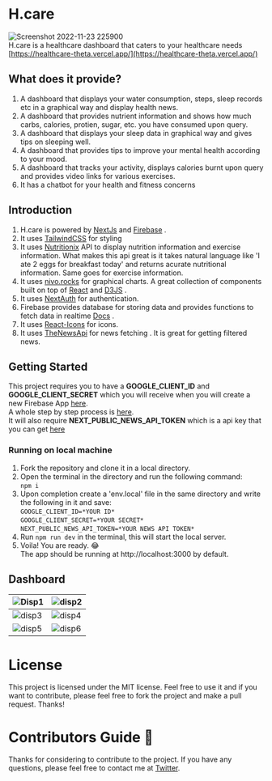 # H.care
![Screenshot 2022-11-23 225900](https://user-images.githubusercontent.com/85030597/203619867-2762f161-42ad-47fe-8c23-6573cb009497.png)\
H.care is a healthcare dashboard that caters to your healthcare needs
[https://healthcare-theta.vercel.app/](https://healthcare-theta.vercel.app/)
## What does it provide?
1. A dashboard that displays your water consumption, steps, sleep records etc in a graphical way and display health news.
2. A dashboard that provides nutrient information and shows how much carbs, calories, protien, sugar, etc. you have consumed upon query.
3. A dashboard that displays your sleep data in graphical way and gives tips on sleeping well.
4. A dashboard that provides tips to improve your mental health according to your mood.
5. A dashboard that tracks your activity, displays calories burnt upon query and provides video links for various exercises.
6. It has a chatbot for your health and fitness concerns

## Introduction
1. H.care is powered by [NextJs](https://nextjs.org/) and [Firebase](https://firebase.google.com/) .
2. It uses [TailwindCSS](https://tailwindcss.com/docs/guides/nextjs) for styling
3. It uses [Nutritionix](https://developer.nutritionix.com/) API to display nutrition information and exercise information. What makes this api great is it takes natural language like 'I ate 2 eggs for breakfast today' and returns acurate nutritional information. Same goes for exercise information.
4. It uses [nivo.rocks](https://nivo.rocks/) for graphical charts. A great collection of components built on top of [React](https://reactjs.org/) and [D3JS](https://d3js.org/) .
5. It uses [NextAuth](https://next-auth.js.org/) for authentication.
6. Firebase provides database for storing data and provides functions to fetch data in realtime [Docs](https://firebase.google.com/docs/build) .
7. It uses [React-Icons](https://react-icons.github.io/react-icons) for icons.
8. It uses [TheNewsApi](https://www.thenewsapi.com/) for news fetching . It is great for getting filtered news. 


## Getting Started
This project requires you to have a **GOOGLE_CLIENT_ID** and **GOOGLE_CLIENT_SECRET** which you will receive when you will create a new Firebase App [here](https://https://console.firebase.google.com/).\
A whole step by step process is [here](https://scribehow.com/shared/Google_Workflow__0XyPlLRDSCCrRPi_JlJDIg).\
It will also require **NEXT_PUBLIC_NEWS_API_TOKEN** which is a api key that you can get [here](https://www.thenewsapi.com/) 

### Running on local machine
1. Fork the repository and clone it in a local directory.
2. Open the terminal in the directory and run the following command: \
`npm i`
3. Upon completion create a 'env.local' file in the same directory and write the following in it and save: \
`GOOGLE_CLIENT_ID=*YOUR ID*` \
`GOOGLE_CLIENT_SECRET=*YOUR SECRET*` \
`NEXT_PUBLIC_NEWS_API_TOKEN=*YOUR NEWS API TOKEN*`
4. Run `npm run dev` in the terminal, this will start the local server.
5. Voila! You are ready. :joy: \
The app should be running at http://localhost:3000 by default.

## Dashboard

| ![Disp1](https://user-images.githubusercontent.com/85030597/203629174-c44c7763-e430-4aa4-b205-fb38bf19feeb.png) | ![disp2](https://user-images.githubusercontent.com/85030597/203629243-b72529dc-5587-4bb0-b281-3258defc7779.png) |
| ---------------------------------------- | ---------------------------------------- |
| ![disp3](https://user-images.githubusercontent.com/85030597/203629972-57fdafc4-447c-49b0-aee4-6f982b39cb4d.png) | ![disp4](https://user-images.githubusercontent.com/85030597/203630033-1f61e654-958b-45ce-af1f-a472fd76996f.png) |
| ![disp5](https://user-images.githubusercontent.com/85030597/203632695-3a1954b9-2e69-464c-905f-a8f0230f4ce7.png) | ![disp6](https://user-images.githubusercontent.com/85030597/203632727-054c453e-0667-4386-87b9-11dc56d5633c.png) |

# License
This project is licensed under the MIT license. Feel free to use it and if you want to contribute, please feel free to fork the project and make a pull request. Thanks!

# Contributors Guide 🥰
Thanks for considering to contribute to the project. If you have any questions, please feel free to contact me at [Twitter](https://twitter.com/heyyakash). 


